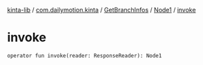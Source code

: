 [kinta-lib](../../../index.md) / [com.dailymotion.kinta](../../index.md) / [GetBranchInfos](../index.md) / [Node1](index.md) / [invoke](./invoke.md)

# invoke

`operator fun invoke(reader: ResponseReader): Node1`